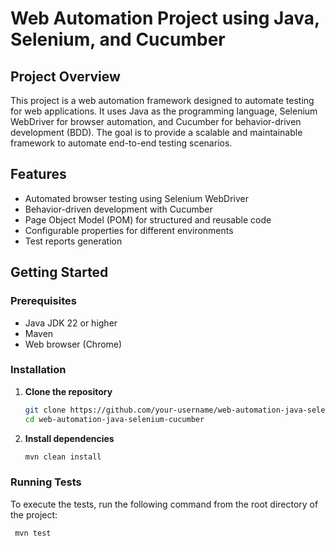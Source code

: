 # Web Automation Project using Java, Selenium, and Cucumber

## Project Overview

This project is a web automation framework designed to automate testing for web applications. It uses Java as the programming language, Selenium WebDriver for browser automation, and Cucumber for behavior-driven development (BDD). The goal is to provide a scalable and maintainable framework to automate end-to-end testing scenarios.

## Features

- Automated browser testing using Selenium WebDriver
- Behavior-driven development with Cucumber
- Page Object Model (POM) for structured and reusable code
- Configurable properties for different environments
- Test reports generation

## Getting Started

### Prerequisites

- Java JDK 22 or higher
- Maven
- Web browser (Chrome)

### Installation

1. **Clone the repository**
   ```bash
   git clone https://github.com/your-username/web-automation-java-selenium-cucumber.git
   cd web-automation-java-selenium-cucumber
2. **Install dependencies**
   ```bash
   mvn clean install
### Running Tests
To execute the tests, run the following command from the root directory of the project:
  ```bash
   mvn test
